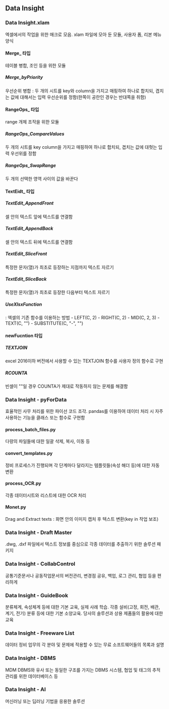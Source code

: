 ## Data Insight

### Data Insight.xlam 
  엑셀에서의 작업을 위한 매크로 모음. xlam 파일에 모아 둔 모듈, 사용자 폼, 리본 메뉴 양식

#### Merge_ 타입
  테이블 병합, 조인 등을 위한 모듈
##### Merge_byPriority
  우선순위 병합 : 두 개의 시트를 key와 column을 가지고 매핑하여 하나로 합치되, 겹치는 값에 대해서는 입력 우선순위를 정함(한쪽이 공란인 경우는 반대쪽을 취함)

#### RangeOps_ 타입
  range 개체 조작을 위한 모듈
##### RangeOps_CompareValues
  두 개의 시트를 key column을 가지고 매핑하여 하나로 합치되, 겹치는 값에 대헛는 입력 우선위를 정함
##### RangeOps_SwapRange
  두 개의 선택한 영역 사이의 값을 바꾼다

#### TextEidt_ 타입
##### TextEdit_AppendFront 
  셀 안의 텍스트 앞에 텍스트를 연결함
##### TextEdit_AppendBack 
  셀 안의 텍스트 뒤에 텍스트를 연결함
##### TextEdit_SliceFront 
  특정한 문자(열)가 최초로 등장하는 지점까지 텍스트 자르기
##### TextEdit_SliceBack 
  특정한 문자(열)가 최초로 등장한 다음부터 텍스트 자르기
##### UseXlsxFunction 
  : 엑셀의 기존 함수를 이용하는 방법
    - LEFT(C, 2)
    - RIGHT(C, 2)
    - MID(C, 2, 3)
    - TEXT(C, "")
    - SUBSTITUTE(C, "-", "")

#### newFucntion 타입
##### TEXTJOIN 
  excel 2016이하 버전에서 사용할 수 있는 TEXTJOIN 함수를 사용자 정의 함수로 구현
##### RCOUNTA
  빈셀이 ""일 경우 COUNTA가 제대로 작동하지 않는 문제를 해결함

### Data Insight - pyForData 
  효율적인 사무 처리를 위한 파이선 코드 조각. pandas를 이용하여 데이터 처리 시 자주 사용하는 기능을 클래스 또는 함수로 구현함

#### process_batch_files.py 
  다량의 파일들에 대한 일괄 삭제, 복사, 이동 등
#### convert_templates.py 
  정비 프로세스가 진행되며 각 단계마다 달라지는 템플릿들(속성 해더 등)에 대한 자동 변환
#### process_OCR.py 
  각종 데이터시트와 리스트에 대한 OCR 처리
#### Monet.py 
Drag and Extract texts : 화면 안의 이미지 캡처 후 텍스트 변환(key in 작업 보조)

### Data Insight - Draft Master 
.dwg, .dxf 파일에서 텍스트 정보를 중심으로 각종 데이터를 추출하기 위한 솔루션 패키지
### Data Insight - CollabControl 
공통기준문서나 공동작업문서의 버전관리, 변경점 공유, 백업, 로그 관리, 협업 등을 편리하게
### Data Insight - GuideBook 
분류체계, 속성체계 등에 대한 기본 교육, 실제 사례 학습. 각종 설비(고정, 회전, 배관, 계기, 전기) 분류 등에 대한 기본 소양교육. 당사의 솔루션과 상용 제품들의 활용에 대한 교육
### Data Insight - Freeware List 
데이터 정비 업무의 각 분야 및 문제에 적용할 수 있는 무료 소프트웨어들의 목록과 설명
### Data Insight - DBMS
MDM DBMS와 유사 또는 동일한 구조를 가지는 DBMS 시스템, 협업 및 태그의 추적 관리를 위한 데이터베이스 등
### Data Insight - AI
머신러닝 또는 딥러닝 기법을 응용한 솔루션

